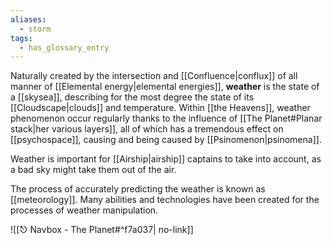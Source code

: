 ```yaml
---
aliases:
  - storm
tags:
  - has_glossary_entry
---
```


Naturally created by the intersection and [[Confluence|conflux]] of all manner of [[Elemental energy|elemental energies]], **weather** is the state of a [[skysea]], describing for the most degree the state of its [[Cloudscape|clouds]] and temperature. Within [[the Heavens]], weather phenomenon occur regularly thanks to the influence of [[The Planet#Planar stack|her various layers]], all of which has a tremendous effect on [[psychospace]], causing and being caused by [[Psinomenon|psinomena]].

Weather is important for [[Airship|airship]] captains to take into account, as a bad sky might take them out of the air.

The process of accurately predicting the weather is known as [[meteorology]]. Many abilities and technologies have been created for the processes of weather manipulation. 

![[⎋ Navbox - The Planet#^f7a037| no-link]]